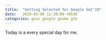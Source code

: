 ```yaml
---
title:  "Getting Selected for Google SoC'19"
date:   2019-05-06 11:30:00 +0530
categories: gsoc google gnome gtk
---
```


Today is a every special day for me.